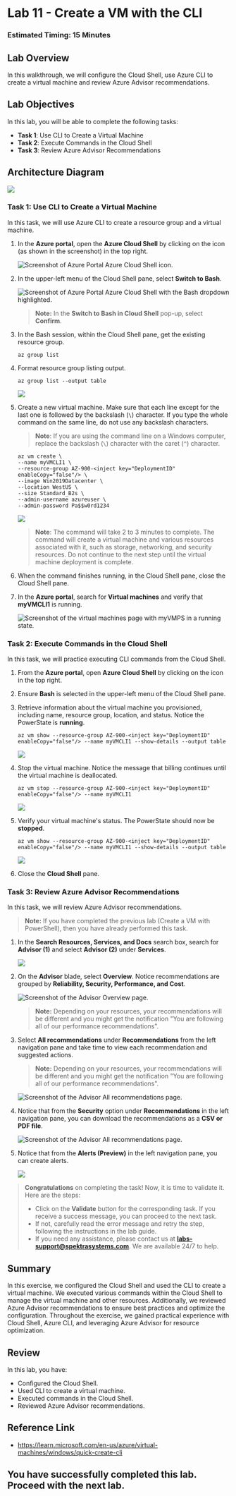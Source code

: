 # Lab 11 - Create a VM with the CLI

### Estimated Timing: 15 Minutes

## Lab Overview

In this walkthrough, we will configure the Cloud Shell, use Azure CLI to create a virtual machine and review Azure Advisor recommendations.

## Lab Objectives

In this lab, you will be able to complete the following tasks:

+ **Task 1**: Use CLI to Create a Virtual Machine
+ **Task 2**: Execute Commands in the Cloud Shell
+ **Task 3**: Review Azure Advisor Recommendations

## Architecture Diagram

![](../images/az900lab11.png)

### Task 1: Use CLI to Create a Virtual Machine

In this task, we will use Azure CLI to create a resource group and a virtual machine.  

1. In the **Azure portal**, open the **Azure Cloud Shell** by clicking on the icon (as shown in the screenshot) in the top right.

    ![Screenshot of Azure Portal Azure Cloud Shell icon.](../images/AZ-900-1101.png)

1. In the upper-left menu of the Cloud Shell pane, select **Switch to Bash**. 

    ![Screenshot of Azure Portal Azure Cloud Shell with the Bash dropdown highlighted.](../images/switchtobash.png)

    >**Note:** In the **Switch to Bash in Cloud Shell** pop-up, select **Confirm**.

1. In the Bash session, within the Cloud Shell pane, get the existing resource group. 

    ```cli
    az group list
    ```

1. Format resource group listing output.

    ```cli
    az group list --output table
    ```
    ![](./images/az-900-109.png)    

1. Create a new virtual machine. Make sure that each line except for the last one is followed by the backslash (`\`) character. If you type the whole command on the same line, do not use any backslash characters. 

    >**Note**: If you are using the command line on a Windows computer, replace the backslash (`\`) character with the caret (`^`) character.

    ```cli
    az vm create \
    --name myVMCLI1 \
    --resource-group AZ-900-<inject key="DeploymentID" enableCopy="false"/> \
    --image Win2019Datacenter \
    --location WestUS \
    --size Standard_B2s \
    --admin-username azureuser \
    --admin-password Pa$$w0rd1234
    ```    

    ![](./images/az-900-110.png)   

    >**Note**: The command will take 2 to 3 minutes to complete. The command will create a virtual machine and various resources associated with it, such as storage, networking, and security resources. Do not continue to the next step until the virtual machine deployment is complete. 

1. When the command finishes running, in the Cloud Shell pane, close the Cloud Shell pane.

1. In the **Azure portal**, search for **Virtual machines** and verify that **myVMCLI1** is running.

    ![Screenshot of the virtual machines page with myVMPS in a running state.](./images/az-900-111.png)

### Task 2: Execute Commands in the Cloud Shell

In this task, we will practice executing CLI commands from the Cloud Shell. 

1. From the **Azure portal**, open **Azure Cloud Shell** by clicking on the icon in the top right.

1. Ensure **Bash** is selected in the upper-left menu of the Cloud Shell pane.

1. Retrieve information about the virtual machine you provisioned, including name, resource group, location, and status. Notice the PowerState is **running**.

    ```cli
    az vm show --resource-group AZ-900-<inject key="DeploymentID" enableCopy="false"/> --name myVMCLI1 --show-details --output table 
    ```
    ![](./images/az-900-112.png)

1. Stop the virtual machine. Notice the message that billing continues until the virtual machine is deallocated.

    ```cli
    az vm stop --resource-group AZ-900-<inject key="DeploymentID" enableCopy="false"/> --name myVMCLI1
    ```
    ![](./images/az-900-113.png)    

1. Verify your virtual machine's status. The PowerState should now be **stopped**.

    ```cli
    az vm show --resource-group AZ-900-<inject key="DeploymentID" enableCopy="false"/> --name myVMCLI1 --show-details --output table 
    ```
    ![](./images/az-900-114.png)

1. Close the **Cloud Shell** pane.

### Task 3: Review Azure Advisor Recommendations

In this task, we will review Azure Advisor recommendations.

>**Note:** If you have completed the previous lab (Create a VM with PowerShell), then you have already performed this task. 

1. In the **Search Resources, Services, and Docs** search box, search for **Advisor (1)** and select **Advisor (2)** under **Services**.

   ![](./images/az-900-101.png)

1. On the **Advisor** blade, select **Overview**. Notice recommendations are grouped by **Reliability, Security, Performance, and Cost**.

    ![Screenshot of the Advisor Overview page. ](./images/az-900-102.png)

    >**Note:** Depending on your resources, your recommendations will be different and you might get the notification "You are following all of our performance recommendations".

1. Select **All recommendations** under **Recommendations** from the left navigation pane and take time to view each recommendation and suggested actions.

    >**Note:** Depending on your resources, your recommendations will be different and you might get the notification "You are following all of our performance recommendations".

    ![Screenshot of the Advisor All recommendations page. ](../images/l10.3.png)

1. Notice that from the **Security** option under **Recommendations** in the left navigation pane, you can download the recommendations as a **CSV or PDF file**.

    ![Screenshot of the Advisor All recommendations page. ](./images/az-900-103.png)

1. Notice that from the **Alerts (Preview)** in the left navigation pane, you can create alerts.

   ![](./images/az-900-104.png)

> **Congratulations** on completing the task! Now, it is time to validate it. Here are the steps:
> - Click on the **Validate** button for the corresponding task. If you receive a success message, you can proceed to the next task. 
> - If not, carefully read the error message and retry the step, following the instructions in the lab guide.
> - If you need any assistance, please contact us at **labs-support@spektrasystems.com**. We are available 24/7 to help.

<validation step="8f9add24-dede-42e6-97b7-e058d986c0a4" />

## Summary
In this exercise, we configured the Cloud Shell and used the CLI to create a virtual machine. We executed various commands within the Cloud Shell to manage the virtual machine and other resources. Additionally, we reviewed Azure Advisor recommendations to ensure best practices and optimize the configuration. Throughout the exercise, we gained practical experience with Cloud Shell, Azure CLI, and leveraging Azure Advisor for resource optimization.
 
## Review
In this lab, you have:
- Configured the Cloud Shell.
- Used CLI to create a virtual machine.
- Executed commands in the Cloud Shell.
- Reviewed Azure Advisor recommendations.

## Reference Link

- https://learn.microsoft.com/en-us/azure/virtual-machines/windows/quick-create-cli
   
## You have successfully completed this lab. Proceed with the next lab.
